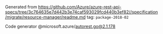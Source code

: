 Generated from https://github.com/Azure/azure-rest-api-specs/tree/3c764635e7d442b3e74caf593029fcd440b3ef82//specification/migrate/resource-manager/readme.md tag: `package-2018-02`

Code generator @microsoft.azure/autorest.go@2.1.178


